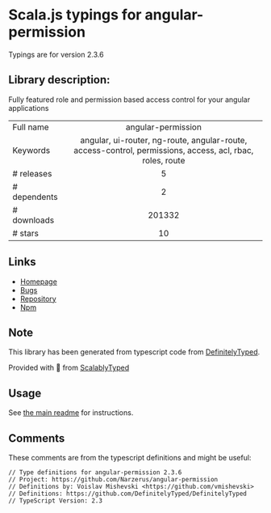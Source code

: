 
# Scala.js typings for angular-permission

Typings are for version 2.3.6

## Library description:
Fully featured role and permission based access control for your angular applications

|                    |                 |
| ------------------ | :-------------: |
| Full name          | angular-permission |
| Keywords           | angular, ui-router, ng-route, angular-route, access-control, permissions, access, acl, rbac, roles, route |
| # releases         | 5 |
| # dependents       | 2 |
| # downloads        | 201332 |
| # stars            | 10 |

## Links
- [Homepage](https://github.com/Narzerus/angular-permission)
- [Bugs](https://github.com/Narzerus/angular-permission/issues)
- [Repository](https://github.com/Narzerus/angular-permission)
- [Npm](https://www.npmjs.com/package/angular-permission)
    


## Note
This library has been generated from typescript code from [DefinitelyTyped](https://definitelytyped.org).

Provided with :purple_heart: from [ScalablyTyped](https://github.com/oyvindberg/ScalablyTyped)

## Usage
See [the main readme](../../readme.md) for instructions.

## Comments

These comments are from the typescript definitions and might be useful:
```
// Type definitions for angular-permission 2.3.6
// Project: https://github.com/Narzerus/angular-permission
// Definitions by: Voislav Mishevski <https://github.com/vmishevski>
// Definitions: https://github.com/DefinitelyTyped/DefinitelyTyped
// TypeScript Version: 2.3

```

